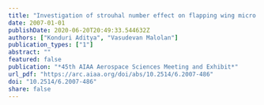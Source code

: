 ```yaml
---
title: "Investigation of strouhal number effect on flapping wing micro air vehicle"
date: 2007-01-01
publishDate: 2020-06-20T20:49:33.544632Z
authors: ["Konduri Aditya", "Vasudevan Malolan"]
publication_types: ["1"]
abstract: ""
featured: false
publication: "*45th AIAA Aerospace Sciences Meeting and Exhibit*"
url_pdf: "https://arc.aiaa.org/doi/abs/10.2514/6.2007-486"
doi: "10.2514/6.2007-486"
share: false
---
```


